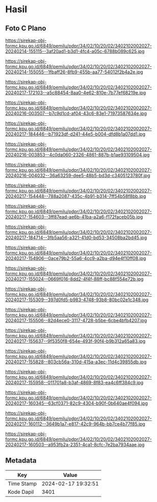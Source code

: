 # Hasil

## Foto C Plano

https://sirekap-obj-formc.kpu.go.id/6849/pemilu/pdpr/34/02/10/20/02/3402102002027-20240214-155115--3af20ad1-b3d1-4fc4-a05c-6788b089c625.jpg

https://sirekap-obj-formc.kpu.go.id/6849/pemilu/pdpr/34/02/10/20/02/3402102002027-20240214-155055--1fbaff26-8fb9-455b-aa77-54012f2b4a2e.jpg

https://sirekap-obj-formc.kpu.go.id/6849/pemilu/pdpr/34/02/10/20/02/3402102002027-20240217-172103--a5c88454-8aa0-4e62-810e-7b77ef68219e.jpg

https://sirekap-obj-formc.kpu.go.id/6849/pemilu/pdpr/34/02/10/20/02/3402102002027-20240216-003507--b7c9d1cd-af04-43c6-83e1-71973587634e.jpg

https://sirekap-obj-formc.kpu.go.id/6849/pemilu/pdpr/34/02/10/20/02/3402102002027-20240217-184446--b71923df-d241-44e5-b004-dfd8b1a07dd1.jpg

https://sirekap-obj-formc.kpu.go.id/6849/pemilu/pdpr/34/02/10/20/02/3402102002027-20240216-003853--4c0da060-2326-4861-887b-b1ae93109504.jpg

https://sirekap-obj-formc.kpu.go.id/6849/pemilu/pdpr/34/02/10/20/02/3402102002027-20240216-004032--36a63259-dee5-48b5-bd3d-c3405123780f.jpg

https://sirekap-obj-formc.kpu.go.id/6849/pemilu/pdpr/34/02/10/20/02/3402102002027-20240217-154448--788a2087-435c-4b91-b314-7ff54b58f8bb.jpg

https://sirekap-obj-formc.kpu.go.id/6849/pemilu/pdpr/34/02/10/20/02/3402102002027-20240217-154603--3ff87ead-ae6b-41ba-a2a6-f172faceb05b.jpg

https://sirekap-obj-formc.kpu.go.id/6849/pemilu/pdpr/34/02/10/20/02/3402102002027-20240217-184714--3fb5aa56-a321-41d0-bd53-34508ba2bd45.jpg

https://sirekap-obj-formc.kpu.go.id/6849/pemilu/pdpr/34/02/10/20/02/3402102002027-20240217-154906--0ace79b2-55a6-4cc9-a2ba-d94e4f10ff08.jpg

https://sirekap-obj-formc.kpu.go.id/6849/pemilu/pdpr/34/02/10/20/02/3402102002027-20240217-155024--0669f016-8dd2-4f4f-88ff-bc88f554e72b.jpg

https://sirekap-obj-formc.kpu.go.id/6849/pemilu/pdpr/34/02/10/20/02/3402102002027-20240217-155309--397d0fd5-b983-4748-93b8-80bc02e1c348.jpg

https://sirekap-obj-formc.kpu.go.id/6849/pemilu/pdpr/34/02/10/20/02/3402102002027-20240217-155506--82d4ece0-3117-4728-b5be-6cbe4bfb4207.jpg

https://sirekap-obj-formc.kpu.go.id/6849/pemilu/pdpr/34/02/10/20/02/3402102002027-20240217-155637--9f5350f8-654e-493f-90f4-b9b312a65a83.jpg

https://sirekap-obj-formc.kpu.go.id/6849/pemilu/pdpr/34/02/10/20/02/3402102002027-20240217-155828--803cb56a-310d-415a-a3ec-11d4c39855db.jpg

https://sirekap-obj-formc.kpu.go.id/6849/pemilu/pdpr/34/02/10/20/02/3402102002027-20240217-155958--011701a8-b3af-4869-8f83-ea4c6ff384c9.jpg

https://sirekap-obj-formc.kpu.go.id/6849/pemilu/pdpr/34/02/10/20/02/3402102002027-20240217-160345--63cf0371-82c9-4304-b90f-0b640ae4f094.jpg

https://sirekap-obj-formc.kpu.go.id/6849/pemilu/pdpr/34/02/10/20/02/3402102002027-20240217-160112--3649b1a7-e817-42c9-964b-bb7ce4b77f85.jpg

https://sirekap-obj-formc.kpu.go.id/6849/pemilu/pdpr/34/02/10/20/02/3402102002027-20240217-160503--a953fb2a-2351-4ca1-8cfc-7e2ba7934aae.jpg


## Metadata

| Key        | Value               |
| ---------- | ------------------- |
| Time Stamp | 2024-02-17 19:32:51 |
| Kode Dapil | 3401                |



